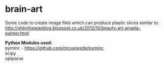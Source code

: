 brain-art
=========

Some code to create image files which can produce plastic slices similar to: 
http://ohbythewayblog.blogspot.co.uk/2012/10/beauty-art-angela-palmer.html

**Python Modules used:**  
pyminc - https://github.com/mcvaneede/pyminc  
scipy  
optparse  
